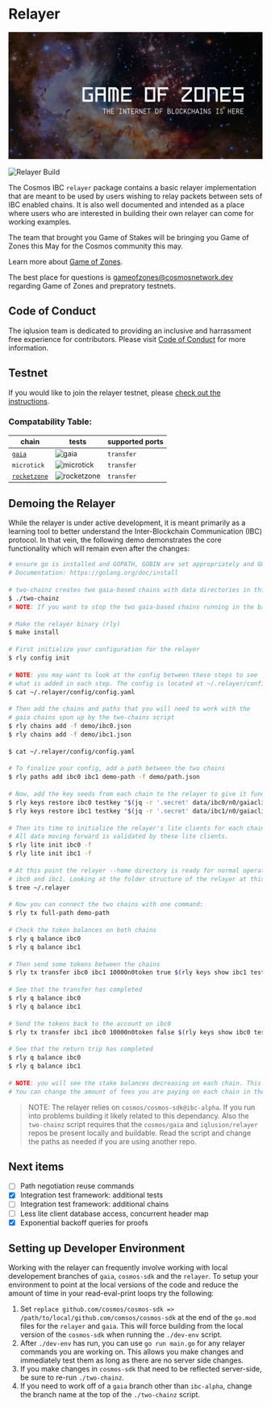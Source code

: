 # Relayer

![GOZ](./docs/images/github-repo-banner.png)

![Relayer Build](https://github.com/iqlusioninc/relayer/workflows/Build%20then%20run%20CI%20Chains/badge.svg)

The Cosmos IBC `relayer` package contains a basic relayer implementation that are
meant to be used by users wishing to relay packets between sets of IBC enabled chains.
It is also well documented and intended as a place where users who are
interested in building their own relayer can come for working examples.

The team that brought you Game of Stakes will be bringing you Game of Zones this May for the Cosmos community this may.

Learn more about [Game of Zones](https://goz.cosmosnetwork.dev/).

The best place for questions is [gameofzones@cosmosnetwork.dev](mailto:gameofzones@cosmosnetwork.dev) regarding Game of Zones and prepratory testnets.

## Code of Conduct

The iqlusion team is dedicated to providing an inclusive and harrassment free experience for contributors. Please visit [Code of Conduct](CODE_OF_CONDUCT.md) for more information.

## Testnet

If you would like to join the relayer testnet, please [check out the instructions](./testnets/README.md).

### Compatability Table:

| chain | tests | supported ports |
|-------|--------|----------------|
| [`gaia`](https://github.com/cosmos/gaia) | ![gaia](https://github.com/iqlusioninc/relayer/workflows/TESTING%20-%20gaia%20to%20gaia%20integration/badge.svg) | `transfer` |
| `microtick` | ![microtick](https://github.com/iqlusioninc/relayer/workflows/TESTING%20-%20mtd%20to%20ibc%20integration/badge.svg) | `transfer` |
| [`rocketzone`](https://github.com/rocket-protocol/rocketzone) | ![rocketzone](https://github.com/iqlusioninc/relayer/workflows/TESTING%20-%20rocketzone%20to%20ibc%20integration/badge.svg) | `transfer` |

## Demoing the Relayer

While the relayer is under active development, it is meant primarily as a learning tool to better understand the Inter-Blockchain Communication (IBC) protocol. In that vein, the following demo demonstrates the core functionality which will remain even after the changes:

```bash
# ensure go is installed and GOPATH, GOBIN are set appropriately and GOBIN is in your PATH
# Documentation: https://golang.org/doc/install

# two-chainz creates two gaia-based chains with data directories in this
$ ./two-chainz
# NOTE: If you want to stop the two gaia-based chains running in the background use `killall gaiad`

# Make the relayer binary (rly)
$ make install

# First initialize your configuration for the relayer
$ rly config init

# NOTE: you may want to look at the config between these steps to see
# what is added in each step. The config is located at ~/.relayer/config/config.yaml
$ cat ~/.relayer/config/config.yaml

# Then add the chains and paths that you will need to work with the
# gaia chains spun up by the two-chains script
$ rly chains add -f demo/ibc0.json
$ rly chains add -f demo/ibc1.json

$ cat ~/.relayer/config/config.yaml

# To finalize your config, add a path between the two chains
$ rly paths add ibc0 ibc1 demo-path -f demo/path.json

# Now, add the key seeds from each chain to the relayer to give it funds to work with
$ rly keys restore ibc0 testkey "$(jq -r '.secret' data/ibc0/n0/gaiacli/key_seed.json)"
$ rly keys restore ibc1 testkey "$(jq -r '.secret' data/ibc1/n0/gaiacli/key_seed.json)"

# Then its time to initialize the relayer's lite clients for each chain
# All data moving forward is validated by these lite clients.
$ rly lite init ibc0 -f
$ rly lite init ibc1 -f

# At this point the relayer --home directory is ready for normal operations between
# ibc0 and ibc1. Looking at the folder structure of the relayer at this point is helpful
$ tree ~/.relayer

# Now you can connect the two chains with one command:
$ rly tx full-path demo-path

# Check the token balances on both chains
$ rly q balance ibc0
$ rly q balance ibc1

# Then send some tokens between the chains
$ rly tx transfer ibc0 ibc1 10000n0token true $(rly keys show ibc1 testkey)

# See that the transfer has completed
$ rly q balance ibc0
$ rly q balance ibc1

# Send the tokens back to the account on ibc0
$ rly tx transfer ibc1 ibc0 10000n0token false $(rly keys show ibc0 testkey)

# See that the return trip has completed
$ rly q balance ibc0
$ rly q balance ibc1

# NOTE: you will see the stake balances decreasing on each chain. This is to pay for fees
# You can change the amount of fees you are paying on each chain in the configuration.
```

> NOTE: The relayer relies on `cosmos/cosmos-sdk@ibc-alpha`. If you run into problems building it likely related to this dependancy. Also the `two-chainz` script requires that the `cosmos/gaia` and `iqlusion/relayer` repos be present locally and buildable. Read the script and change the paths as needed if you are using another repo.

## Next items

- [ ] Path negotiation reuse commands
- [x] Integration test framework: additional tests
- [ ] Integration test framework: additional chains
- [ ] Less lite client database access, concurrent header map
- [x] Exponential backoff queries for proofs

## Setting up Developer Environment

Working with the relayer can frequently involve working with local developement branches of `gaia`, `cosmos-sdk` and the `relayer`. To setup your environment to point at the local versions of the code and reduce the amount of time in your read-eval-print loops try the following:

1. Set `replace github.com/cosmos/cosmos-sdk => /path/to/local/github.com/comsos/cosmos-sdk` at the end of the `go.mod` files for the `relayer` and `gaia`. This will force building from the local version of the `cosmos-sdk` when running the `./dev-env` script.
2. After `./dev-env` has run, you can use `go run main.go` for any relayer commands you are working on. This allows you make changes and immediately test them as long as there are no server side changes.
3. If you make changes in `cosmos-sdk` that need to be reflected server-side, be sure to re-run `./two-chainz`.
4. If you need to work off of a `gaia` branch other than `ibc-alpha`, change the branch name at the top of the `./two-chainz` script.
